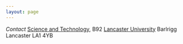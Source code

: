 ```yaml
---
layout: page
---
```


*Contact*
[Science and Technology](http://www.lancaster.ac.uk/sci-tech/), B92
[Lancaster University](http://www.lancaster.ac.uk/)
Barlrigg
Lancaster LA1 4YB
